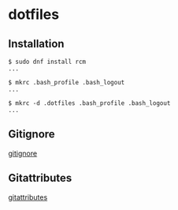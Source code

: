 # dotfiles

## Installation

```shell
$ sudo dnf install rcm
...
```

```shell
$ mkrc .bash_profile .bash_logout
...
```

```shell
$ mkrc -d .dotfiles .bash_profile .bash_logout
...
```

## Gitignore

[gitignore][gitignore]

## Gitattributes

[gitattributes][gitattributes]

[gitattributes]: https://github.com/gitattributes/gitattributes
[gitignore]: https://github.com/github/gitignore
[gitignore-global]: https://github.com/github/gitignore/tree/master/Global
[githubcli-install]: https://github.com/cli/cli/blob/trunk/docs/install_linux.md

